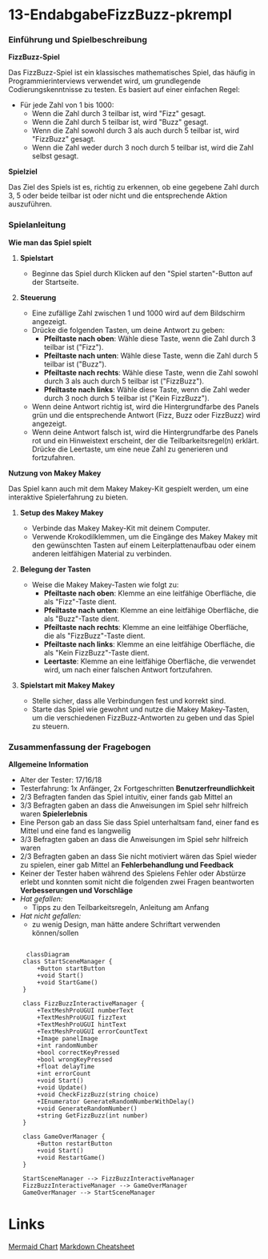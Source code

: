 # 13-EndabgabeFizzBuzz-pkrempl

### Einführung und Spielbeschreibung

**FizzBuzz-Spiel**

Das FizzBuzz-Spiel ist ein klassisches mathematisches Spiel, das häufig in Programmierinterviews verwendet wird, um grundlegende Codierungskenntnisse zu testen. Es basiert auf einer einfachen Regel: 

- Für jede Zahl von 1 bis 1000:
  - Wenn die Zahl durch 3 teilbar ist, wird "Fizz" gesagt.
  - Wenn die Zahl durch 5 teilbar ist, wird "Buzz" gesagt.
  - Wenn die Zahl sowohl durch 3 als auch durch 5 teilbar ist, wird "FizzBuzz" gesagt.
  - Wenn die Zahl weder durch 3 noch durch 5 teilbar ist, wird die Zahl selbst gesagt.

**Spielziel**

Das Ziel des Spiels ist es, richtig zu erkennen, ob eine gegebene Zahl durch 3, 5 oder beide teilbar ist oder nicht und die entsprechende Aktion auszuführen.

### Spielanleitung

**Wie man das Spiel spielt**

1. **Spielstart**
   - Beginne das Spiel durch Klicken auf den "Spiel starten"-Button auf der Startseite.

2. **Steuerung**
   - Eine zufällige Zahl zwischen 1 und 1000 wird auf dem Bildschirm angezeigt.
   - Drücke die folgenden Tasten, um deine Antwort zu geben:
     - **Pfeiltaste nach oben**: Wähle diese Taste, wenn die Zahl durch 3 teilbar ist ("Fizz").
     - **Pfeiltaste nach unten**: Wähle diese Taste, wenn die Zahl durch 5 teilbar ist ("Buzz").
     - **Pfeiltaste nach rechts**: Wähle diese Taste, wenn die Zahl sowohl durch 3 als auch durch 5 teilbar ist ("FizzBuzz").
     - **Pfeiltaste nach links**: Wähle diese Taste, wenn die Zahl weder durch 3 noch durch 5 teilbar ist ("Kein FizzBuzz").
   - Wenn deine Antwort richtig ist, wird die Hintergrundfarbe des Panels grün und die entsprechende Antwort (Fizz, Buzz oder FizzBuzz) wird angezeigt.
   - Wenn deine Antwort falsch ist, wird die Hintergrundfarbe des Panels rot und ein Hinweistext erscheint, der die Teilbarkeitsregel(n) erklärt. Drücke die Leertaste, um eine neue Zahl zu generieren und fortzufahren.

**Nutzung von Makey Makey**

Das Spiel kann auch mit dem Makey Makey-Kit gespielt werden, um eine interaktive Spielerfahrung zu bieten.

1. **Setup des Makey Makey**
   - Verbinde das Makey Makey-Kit mit deinem Computer.
   - Verwende Krokodilklemmen, um die Eingänge des Makey Makey mit den gewünschten Tasten auf einem Leiterplattenaufbau oder einem anderen leitfähigen Material zu verbinden.

2. **Belegung der Tasten**
   - Weise die Makey Makey-Tasten wie folgt zu:
     - **Pfeiltaste nach oben**: Klemme an eine leitfähige Oberfläche, die als "Fizz"-Taste dient.
     - **Pfeiltaste nach unten**: Klemme an eine leitfähige Oberfläche, die als "Buzz"-Taste dient.
     - **Pfeiltaste nach rechts**: Klemme an eine leitfähige Oberfläche, die als "FizzBuzz"-Taste dient.
     - **Pfeiltaste nach links**: Klemme an eine leitfähige Oberfläche, die als "Kein FizzBuzz"-Taste dient.
     - **Leertaste**: Klemme an eine leitfähige Oberfläche, die verwendet wird, um nach einer falschen Antwort fortzufahren.
3. **Spielstart mit Makey Makey**
   - Stelle sicher, dass alle Verbindungen fest und korrekt sind.
   - Starte das Spiel wie gewohnt und nutze die Makey Makey-Tasten, um die verschiedenen FizzBuzz-Antworten zu geben und das Spiel zu steuern.

### Zusammenfassung der Fragebogen

**Allgemeine Information**
 - Alter der Tester: 17/16/18
 - Testerfahrung: 1x Anfänger, 2x Fortgeschritten
 **Benutzerfreundlichkeit**
 - 2/3 Befragten fanden das Spiel intuitiv, einer fands gab Mittel an
 - 3/3 Befragten gaben an dass die Anweisungen im Spiel sehr hilfreich waren
**Spielerlebnis**
 - Eine Person gab an dass Sie dass Spiel unterhaltsam fand, einer fand es Mittel und eine fand es langweilig
 - 3/3 Befragten gaben an dass die Anweisungen im Spiel sehr hilfreich waren
 - 2/3 Befragten gaben an dass Sie nicht motiviert wären das Spiel wieder zu spielen, einer gab Mittel an
**Fehlerbehandlung und Feedback**
 - Keiner der Tester haben während des Spielens Fehler oder Abstürze erlebt und konnten somit nicht die folgenden zwei Fragen beantworten
**Verbesserungen und Vorschläge**
 - _Hat gefallen:_
    - Tipps zu den Teilbarkeitsregeln, Anleitung am Anfang
 - _Hat nicht gefallen:_
    - zu wenig Design, man hätte andere Schriftart verwenden können/sollen


```mermaid

     classDiagram
    class StartSceneManager {
        +Button startButton
        +void Start()
        +void StartGame()
    }

    class FizzBuzzInteractiveManager {
        +TextMeshProUGUI numberText
        +TextMeshProUGUI fizzText
        +TextMeshProUGUI hintText
        +TextMeshProUGUI errorCountText
        +Image panelImage
        +int randomNumber
        +bool correctKeyPressed
        +bool wrongKeyPressed
        +float delayTime
        +int errorCount
        +void Start()
        +void Update()
        +void CheckFizzBuzz(string choice)
        +IEnumerator GenerateRandomNumberWithDelay()
        +void GenerateRandomNumber()
        +string GetFizzBuzz(int number)
    }

    class GameOverManager {
        +Button restartButton
        +void Start()
        +void RestartGame()
    }

    StartSceneManager --> FizzBuzzInteractiveManager
    FizzBuzzInteractiveManager --> GameOverManager
    GameOverManager --> StartSceneManager

```

# Links
[Mermaid Chart](https://www.mermaidchart.com/app/projects/07313d37-0cf6-4d69-bc10-89d92dbfb2b2/diagrams/374436e4-7712-40f0-a3d6-705cfcb01354/version/v0.1/edit "Mermaid Chart")
[Markdown Cheatsheet](https://github.com/adam-p/markdown-here/wiki/Markdown-Cheatsheet "Markdown Cheatsheet")

